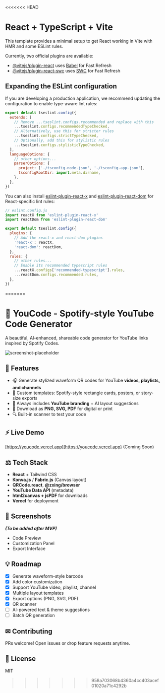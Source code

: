 <<<<<<< HEAD
# React + TypeScript + Vite

This template provides a minimal setup to get React working in Vite with HMR and some ESLint rules.

Currently, two official plugins are available:

- [@vitejs/plugin-react](https://github.com/vitejs/vite-plugin-react/blob/main/packages/plugin-react) uses [Babel](https://babeljs.io/) for Fast Refresh
- [@vitejs/plugin-react-swc](https://github.com/vitejs/vite-plugin-react/blob/main/packages/plugin-react-swc) uses [SWC](https://swc.rs/) for Fast Refresh

## Expanding the ESLint configuration

If you are developing a production application, we recommend updating the configuration to enable type-aware lint rules:

```js
export default tseslint.config({
  extends: [
    // Remove ...tseslint.configs.recommended and replace with this
    ...tseslint.configs.recommendedTypeChecked,
    // Alternatively, use this for stricter rules
    ...tseslint.configs.strictTypeChecked,
    // Optionally, add this for stylistic rules
    ...tseslint.configs.stylisticTypeChecked,
  ],
  languageOptions: {
    // other options...
    parserOptions: {
      project: ['./tsconfig.node.json', './tsconfig.app.json'],
      tsconfigRootDir: import.meta.dirname,
    },
  },
})
```

You can also install [eslint-plugin-react-x](https://github.com/Rel1cx/eslint-react/tree/main/packages/plugins/eslint-plugin-react-x) and [eslint-plugin-react-dom](https://github.com/Rel1cx/eslint-react/tree/main/packages/plugins/eslint-plugin-react-dom) for React-specific lint rules:

```js
// eslint.config.js
import reactX from 'eslint-plugin-react-x'
import reactDom from 'eslint-plugin-react-dom'

export default tseslint.config({
  plugins: {
    // Add the react-x and react-dom plugins
    'react-x': reactX,
    'react-dom': reactDom,
  },
  rules: {
    // other rules...
    // Enable its recommended typescript rules
    ...reactX.configs['recommended-typescript'].rules,
    ...reactDom.configs.recommended.rules,
  },
})
```
=======
# 📣 YouCode - Spotify-style YouTube Code Generator

A beautiful, AI-enhanced, shareable code generator for YouTube links inspired by Spotify Codes.

![screenshot-placeholder](./screenshots/preview.png)

## 📁 Features
- 🎧 Generate stylized waveform QR codes for YouTube **videos, playlists, and channels**
- 🎨 Custom templates: Spotify-style rectangle cards, posters, or story-size exports
- 🌟 Always includes **YouTube branding** + AI layout suggestions
- 📍 Download as **PNG, SVG, PDF** for digital or print
- 🔍 Built-in scanner to test your code

## ⚡ Live Demo
[https://youcode.vercel.app](https://youcode.vercel.app) (Coming Soon)

## ⚖️ Tech Stack
- **React** + Tailwind CSS
- **Konva.js** / **Fabric.js** (Canvas layout)
- **QRCode.react**, **@zxing/browser**
- **YouTube Data API** (metadata)
- **html2canvas + jsPDF** for downloads
- **Vercel** for deployment

## 🌈 Screenshots
_**(To be added after MVP)**_
- Code Preview
- Customization Panel
- Export Interface

## 💡 Roadmap
- [x] Generate waveform-style barcode
- [x] Add color customization
- [x] Support YouTube video, playlist, channel
- [x] Multiple layout templates
- [x] Export options (PNG, SVG, PDF)
- [x] QR scanner
- [ ] AI-powered text & theme suggestions
- [ ] Batch QR generation

## ✉ Contributing
PRs welcome! Open issues or drop feature requests anytime.

## 🚫 License
MIT
>>>>>>> 958a703068b4360a4cc403acef01020a71c4292b
